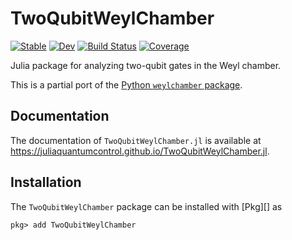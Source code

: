 # TwoQubitWeylChamber

[![Stable](https://img.shields.io/badge/docs-stable-blue.svg)](https://JuliaQuantumControl.github.io/TwoQubitWeylChamber.jl/stable/)
[![Dev](https://img.shields.io/badge/docs-dev-blue.svg)](https://JuliaQuantumControl.github.io/TwoQubitWeylChamber.jl/dev/)
[![Build Status](https://github.com/JuliaQuantumControl/TwoQubitWeylChamber.jl/actions/workflows/CI.yml/badge.svg?branch=master)](https://github.com/JuliaQuantumControl/TwoQubitWeylChamber.jl/actions/workflows/CI.yml?query=branch%3Amaster)
[![Coverage](https://codecov.io/gh/JuliaQuantumControl/TwoQubitWeylChamber.jl/branch/master/graph/badge.svg)](https://codecov.io/gh/JuliaQuantumControl/TwoQubitWeylChamber.jl)

Julia package for analyzing two-qubit gates in the Weyl chamber.

This is a partial port of the [Python `weylchamber` package](https://github.com/qucontrol/weylchamber).


## Documentation

The documentation of `TwoQubitWeylChamber.jl` is available at <https://juliaquantumcontrol.github.io/TwoQubitWeylChamber.jl>.


## Installation

The `TwoQubitWeylChamber` package can be installed with [Pkg][] as

~~~
pkg> add TwoQubitWeylChamber
~~~
